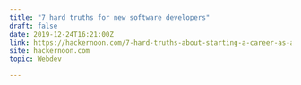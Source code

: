 ```yaml
---
title: "7 hard truths for new software developers"
draft: false
date: 2019-12-24T16:21:00Z
link: https://hackernoon.com/7-hard-truths-about-starting-a-career-as-a-developer-z56u301p?utm_medium=RSS&utm_source=hune
site: hackernoon.com
topic: Webdev  

---
```

